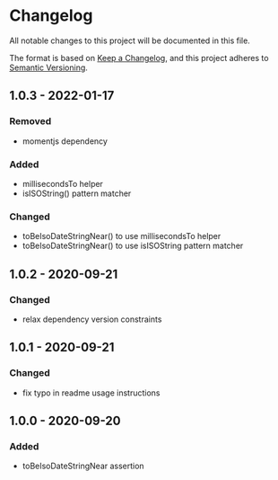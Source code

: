 # Changelog

All notable changes to this project will be documented in this file.

The format is based on [Keep a Changelog](https://keepachangelog.com/en/1.0.0/),
and this project adheres to [Semantic Versioning](https://semver.org/spec/v2.0.0.html).

## 1.0.3 - 2022-01-17
### Removed
- momentjs dependency
### Added
- millisecondsTo helper
- isISOString() pattern matcher
### Changed
- toBeIsoDateStringNear() to use millisecondsTo helper
- toBeIsoDateStringNear() to use isISOString pattern matcher

## 1.0.2 - 2020-09-21
### Changed
- relax dependency version constraints

## 1.0.1 - 2020-09-21
### Changed
- fix typo in readme usage instructions

## 1.0.0 - 2020-09-20
### Added
- toBeIsoDateStringNear assertion
